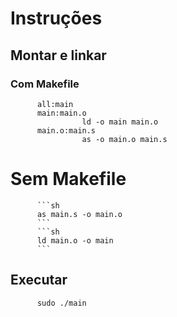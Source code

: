 # Instruções


## Montar e linkar

### Com Makefile

          all:main
          main:main.o
                    ld -o main main.o
          main.o:main.s
                    as -o main.o main.s

          
# Sem Makefile
          ```sh
          as main.s -o main.o
          ```
          ```sh
          ld main.o -o main
          ```

## Executar
          sudo ./main
